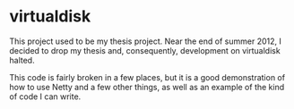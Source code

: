 virtualdisk
===========

This project used to be my thesis project. Near the end of summer 2012, I decided to drop my thesis and, consequently, development on virtualdisk halted.

This code is fairly broken in a few places, but it is a good demonstration of how to use Netty and a few other things, as well as an example of the kind of code I can write.